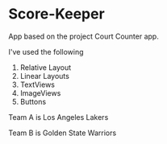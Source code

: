 # Score-Keeper
App based on the project Court Counter app.

I've used the following
1. Relative Layout
2. Linear Layouts
3. TextViews
4. ImageViews
5. Buttons

Team A is Los Angeles Lakers

Team B is Golden State Warriors

